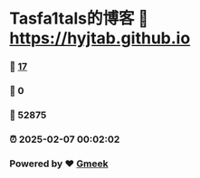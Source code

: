 # Tasfa1tals的博客 :link: https://hyjtab.github.io 
### :page_facing_up: [17](https://hyjtab.github.io/tag.html) 
### :speech_balloon: 0 
### :hibiscus: 52875 
### :alarm_clock: 2025-02-07 00:02:02 
### Powered by :heart: [Gmeek](https://github.com/Meekdai/Gmeek)
